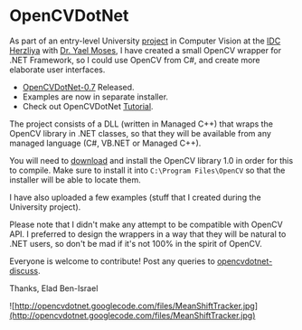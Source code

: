 # OpenCVDotNet #

As part of an entry-level University [project](http://opencvdotnet.googlecode.com/files/Tracking%20of%20Humans%20Using%20Masked%20Histograms%20and%20Mean%20Shift.pdf) in Computer Vision at the [IDC Herzliya](http://www.idc.ac.il) with [Dr. Yael Moses](http://www.faculty.idc.ac.il/moses/), I have created a small OpenCV wrapper for .NET Framework, so I could use OpenCV from C#, and create more elaborate user interfaces.

  * [OpenCVDotNet-0.7](http://opencvdotnet.googlecode.com/files/opencvdotnet-0.7-setup.exe) Released.
  * Examples are now in separate installer.
  * Check out OpenCVDotNet [Tutorial](Tutorial.md).

The project consists of a DLL (written in Managed C++) that wraps the OpenCV library in .NET classes, so that they will be available from any managed language (C#, VB.NET or Managed C++).

You will need to [download](http://sourceforge.net/projects/opencvlibrary/files/opencv-win/1.0/OpenCV_1.0.exe/download) and install the OpenCV library 1.0 in order for this to compile. Make sure to install it into `C:\Program Files\OpenCV` so that the installer will be able to locate them.

I have also uploaded a few examples (stuff that I created during the University project).

Please note that I didn't make any attempt to be compatible with OpenCV API. I preferred to design the wrappers in a way that they will be natural to .NET users, so don't be mad if it's not 100% in the spirit of OpenCV.

Everyone is welcome to contribute!
Post any queries to [opencvdotnet-discuss](http://groups.google.com/group/opencvdotnet-discuss).

Thanks,
Elad Ben-Israel

![http://opencvdotnet.googlecode.com/files/MeanShiftTracker.jpg](http://opencvdotnet.googlecode.com/files/MeanShiftTracker.jpg)